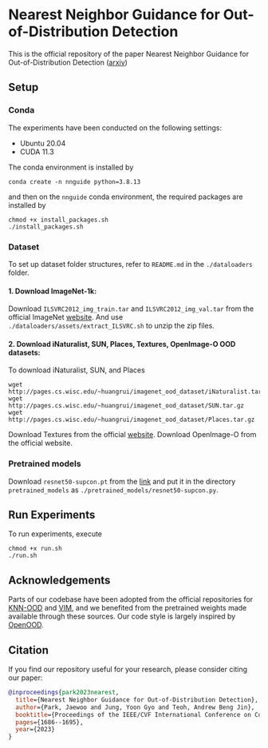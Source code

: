 # Nearest Neighbor Guidance for Out-of-Distribution Detection

This is the official repository of the paper Nearest Neighbor Guidance for Out-of-Distribution Detection ([arxiv](https://arxiv.org/abs/2309.14888))

## Setup

### Conda
The experiments have been conducted on the following settings:
 - Ubuntu 20.04
 - CUDA 11.3

The conda environment is installed by
```
conda create -n nnguide python=3.8.13
```
and then on the `nnguide` conda environment, the required packages are installed by
```
chmod +x install_packages.sh
./install_packages.sh
```


### Dataset

To set up dataset folder structures, refer to `README.md` in the `./dataloaders` folder.

#### 1. Download ImageNet-1k:
Download `ILSVRC2012_img_train.tar` and `ILSVRC2012_img_val.tar` from the official ImageNet [website](). And use `./dataloaders/assets/extract_ILSVRC.sh` to unzip the zip files.

#### 2. Download iNaturalist, SUN, Places, Textures, OpenImage-O OOD datasets:
To download iNaturalist, SUN, and Places
```
wget http://pages.cs.wisc.edu/~huangrui/imagenet_ood_dataset/iNaturalist.tar.gz
wget http://pages.cs.wisc.edu/~huangrui/imagenet_ood_dataset/SUN.tar.gz
wget http://pages.cs.wisc.edu/~huangrui/imagenet_ood_dataset/Places.tar.gz
```
Download Textures from the official [website](https://www.robots.ox.ac.uk/~vgg/data/dtd/).
Download OpenImage-O from the official website.

### Pretrained models
Download `resnet50-supcon.pt` from the [link](https://www.dropbox.com/scl/fi/f3bfipk2o96f27vibpozb/resnet50-supcon.pt?rlkey=auxw68wcgqcx4ze6yhnmm395y&dl=0) and put it in the directory `pretrained_models` as `./pretrained_models/resnet50-supcon.py`.

<!-- To fully reproduce the reported results, download `saved_model_outputs` from the [link](https://www.dropbox.com/scl/fi/74g87knhfjgaop0lu8oh1/saved_model_outputs.zip?rlkey=olo7b3dqvbzuzbkraa2uapt30&dl=0) and save it with the path `./saved_model_outputs`. -->

## Run Experiments

To run experiments, execute
```
chmod +x run.sh
./run.sh
```


## Acknowledgements
Parts of our codebase have been adopted from the official repositories for [KNN-OOD](https://github.com/deeplearning-wisc/knn-ood) and [VIM](https://github.com/haoqiwang/vim), and we benefited from the pretrained weights made available through these sources. Our code style is largely inspired by [OpenOOD](https://github.com/Jingkang50/OpenOOD).


## Citation
If you find our repository useful for your research, please consider citing our paper:
```bibtex
@inproceedings{park2023nearest,
  title={Nearest Neighbor Guidance for Out-of-Distribution Detection},
  author={Park, Jaewoo and Jung, Yoon Gyo and Teoh, Andrew Beng Jin},
  booktitle={Proceedings of the IEEE/CVF International Conference on Computer Vision},
  pages={1686--1695},
  year={2023}
}
```